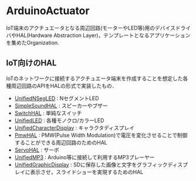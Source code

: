# ArduinoActuator

IoT端末のアクチュエータとなる周辺回路(モーターやLED等)用のデバイスドライバやHAL(Hardware Abstraction Layer)，テンプレートとなるアプリケーションを集めたOrganization.


## IoT向けのHAL
IoTのネットワークに接続するアクチュエータ端末を作成することを想定した各種周辺回路のAPIをHALの形式で実装したもの．

- [UnifiedNSegLED](https://github.com/ArduinoActuator/UnifiedNSegLED) : NセグメントLED
- [SimpleSoundHAL](https://github.com/ArduinoActuator/SimpleSoundHAL) : スピーカーやブザー
- [SwitchHAL](https://github.com/ArduinoActuator/SwitchHAL) : 単純なスイッチ
- [UnifiedLED](https://github.com/ArduinoActuator/UnifiedLED) : 各種モノクロ/カラーLED
- [UnifiedCharacterDisplay](https://github.com/ArduinoActuator/UnifiedCharacterDisplay) : キャラクタディスプレイ
- [PmwHAL](https://github.com/ArduinoActuator/PmwHAL) : PMW(Pulse Width Modulation)で電圧を変化させることで制御することができる周辺回路のためのHAL
- [ServoHAL](https://github.com/ArduinoActuator/ServoHAL) : サーボ
- [UnifiedMP3](https://github.com/ArduinoActuator/UnifiedMP3) : Arduino等に接続して利用するMP3プレーヤー
- [UnifiedGraphicDisplay](https://github.com/ArduinoActuator/UnifiedGraphicDisplay) : SDに保存した画像と文字をグラフィックディスプレイに表示させ，スライドショーを実現するためのHAL




